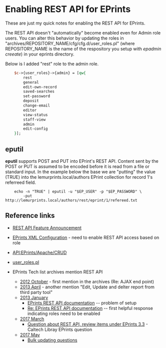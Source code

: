 Enabling REST API for EPrints
=============================

These are just my quick notes for enabling the REST API for EPrints. 

The REST API doesn't "automatically" become enabled even for Admin role users. You can alter this behavior by updating the roles in "archives/REPOSITORY_NAME/cfg/cfg.d/user_roles.pl" (where REPOSITORY_NAME is the name of the respository you setup with _epadmin creeate_) in your eprints directory.

Below is I added "rest" role to the admin role.

```perl
    $c->{user_roles}->{admin} = [qw{
	    rest
	    general
	    edit-own-record
	    saved-searches
	    set-password
	    deposit
	    change-email
	    editor
	    view-status
	    staff-view
	    admin
	    edit-config
    }];
```

## eputil

__eputil__ supports POST and PUT into EPrint's REST API. Content sent by the POST or PUT is assumed to be encoded before it is read from a file or standard input. In the example below the base we are "putting" the value (TRUE) into the lemurprints.local/authors EPrint collection for record 1's referreed field.

```shell
    echo -n "TRUE" | eputil -u "$EP_USER" -p "$EP_PASSWORD" \
        -put http://lemurprints.local/authors/rest/eprint/1/refereed.txt
```


Reference links
---------------

+ [REST API Feature Announcement](http://wiki.eprints.org/w/New_Features_in_EPrints_3.2)
+ [EPrints XML Configuration](https://wiki.eprints.org/w/EPScript) - need to enable REST API access based on role
+ [API:EPrints/Apache/CRUD](http://wiki.eprints.org/w/API:EPrints/Apache/CRUD)
+ [user_roles.pl](https://wiki.eprints.org/w/User_roles.pl)

+ EPrints Tech list archives mention REST API
    + [2012 October](http://mailman.ecs.soton.ac.uk/pipermail/eprints-tech/2012-October/001176.html) - first mention in the archives (Re: AJAX end point)
    + [2013 April](http://mailman.ecs.soton.ac.uk/pipermail/eprints-tech/2013-April/001809.html) - another mention "Edit, Update and delter report from third party tool"
    + [2013 January](http://mailman.ecs.soton.ac.uk/pipermail/eprints-tech/2013-January/)
        + [EPrints REST API documentation](http://mailman.ecs.soton.ac.uk/pipermail/eprints-tech/2013-January/001462.html) -- problem of setup
        + [Re: EPrints REST API documentation](http://mailman.ecs.soton.ac.uk/pipermail/eprints-tech/2013-January/001465.html) -- first helpful response indicating roles need to be enabled
    + [2017 March](http://mailman.ecs.soton.ac.uk/pipermail/eprints-tech/2017-March/)
        + [Question about REST API, review items under EPrints 3.3](http://mailman.ecs.soton.ac.uk/pipermail/eprints-tech/2017-March/006346.html) - Caltech Libray EPrints question
    + [2017 May](http://mailman.ecs.soton.ac.uk/pipermail/eprints-tech/2017-May/)
        + [Bulk updating questions](http://mailman.ecs.soton.ac.uk/pipermail/eprints-tech/2017-May/006516.html)

